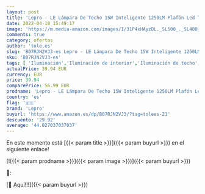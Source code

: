 ```yaml
---
layout: post
title: 'Lepro - LE Lámpara De Techo 15W Inteligente 1250LM Plafón Led Techo Impermeable Colores Regulable  RGB + Blanco Cálido a Frío   Aplicación de Control Remoto  WIFI Compatible con Alexa / Google Assistant'
date: 2022-04-18 15:49:17
image: 'https://m.media-amazon.com/images/I/31P4xHAyzDL._SL500_._SL400_.jpg'
comments: true
category: ofertas
author: 'tole.es'
slug: 'B07RJN2VJ3-es Lepro - LE Lámpara De Techo 15W Inteligente 1250LM Plafón...'
sku: 'B07RJN2VJ3-es'
tags: [ 'Iluminación','Iluminación de interior','Iluminación de techo','Iluminación de techo de interior','alexa','lepro','🇪🇸', ]
actualPrice: 39.94 EUR
currency: EUR
price: 39.94
comparePrice: 56.99 EUR
prodname: 'Lepro - LE Lámpara De Techo 15W Inteligente 1250LM Plafón Led Techo Impermeable Colores Regulable  RGB + Blanco Cálido a Frío   Aplicación de Control Remoto  WIFI Compatible con Alexa / Google Assistant'
country: 'es'
flag: '🇪🇸'
brand: 'Lepro'
buyurl: 'https://www.amazon.es/dp/B07RJN2VJ3/?tag=tolees-21'
descuento: '29.92'
average: '44.027037037037'
---
```


En este momento está [{{< param title >}}]({{< param buyurl >}}) en el siguiente enlace!

[![{{< param prodname >}}]({{< param image >}})]({{< param buyurl >}})

🔎:


[🛒 Aquí!!!]({{< param buyurl >}})
